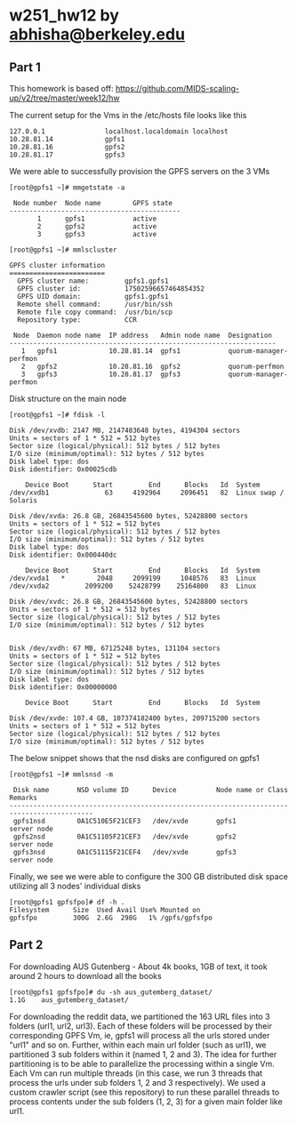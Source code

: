 # w251_hw12 by abhisha@berkeley.edu

## Part 1

This homework is based off: https://github.com/MIDS-scaling-up/v2/tree/master/week12/hw

The current setup for the Vms in the /etc/hosts file looks like this

```
127.0.0.1               localhost.localdomain localhost
10.28.81.14             gpfs1
10.28.81.16             gpfs2
10.28.81.17             gpfs3 
```

We were able to successfully provision the GPFS servers on the 3 VMs

```
[root@gpfs1 ~]# mmgetstate -a

 Node number  Node name        GPFS state
-------------------------------------------
       1      gpfs1            active
       2      gpfs2            active
       3      gpfs3            active

[root@gpfs1 ~]# mmlscluster

GPFS cluster information
========================
  GPFS cluster name:         gpfs1.gpfs1
  GPFS cluster id:           17502596657464854352
  GPFS UID domain:           gpfs1.gpfs1
  Remote shell command:      /usr/bin/ssh
  Remote file copy command:  /usr/bin/scp
  Repository type:           CCR

 Node  Daemon node name  IP address   Admin node name  Designation
-------------------------------------------------------------------
   1   gpfs1             10.28.81.14  gpfs1            quorum-manager-perfmon
   2   gpfs2             10.28.81.16  gpfs2            quorum-perfmon
   3   gpfs3             10.28.81.17  gpfs3            quorum-manager-perfmon
```

Disk structure on the main node

```
[root@gpfs1 ~]# fdisk -l

Disk /dev/xvdb: 2147 MB, 2147483648 bytes, 4194304 sectors
Units = sectors of 1 * 512 = 512 bytes
Sector size (logical/physical): 512 bytes / 512 bytes
I/O size (minimum/optimal): 512 bytes / 512 bytes
Disk label type: dos
Disk identifier: 0x00025cdb

    Device Boot      Start         End      Blocks   Id  System
/dev/xvdb1              63     4192964     2096451   82  Linux swap / Solaris

Disk /dev/xvda: 26.8 GB, 26843545600 bytes, 52428800 sectors
Units = sectors of 1 * 512 = 512 bytes
Sector size (logical/physical): 512 bytes / 512 bytes
I/O size (minimum/optimal): 512 bytes / 512 bytes
Disk label type: dos
Disk identifier: 0x000440dc

    Device Boot      Start         End      Blocks   Id  System
/dev/xvda1   *        2048     2099199     1048576   83  Linux
/dev/xvda2         2099200    52428799    25164800   83  Linux

Disk /dev/xvdc: 26.8 GB, 26843545600 bytes, 52428800 sectors
Units = sectors of 1 * 512 = 512 bytes
Sector size (logical/physical): 512 bytes / 512 bytes
I/O size (minimum/optimal): 512 bytes / 512 bytes


Disk /dev/xvdh: 67 MB, 67125248 bytes, 131104 sectors
Units = sectors of 1 * 512 = 512 bytes
Sector size (logical/physical): 512 bytes / 512 bytes
I/O size (minimum/optimal): 512 bytes / 512 bytes
Disk label type: dos
Disk identifier: 0x00000000

    Device Boot      Start         End      Blocks   Id  System

Disk /dev/xvde: 107.4 GB, 107374182400 bytes, 209715200 sectors
Units = sectors of 1 * 512 = 512 bytes
Sector size (logical/physical): 512 bytes / 512 bytes
I/O size (minimum/optimal): 512 bytes / 512 bytes

```

The below snippet shows that the nsd disks are configured on gpfs1

```
[root@gpfs1 ~]# mmlsnsd -m

 Disk name       NSD volume ID      Device          Node name or Class       Remarks
-------------------------------------------------------------------------------------------
 gpfs1nsd        0A1C510E5F21CEF3   /dev/xvde       gpfs1                    server node
 gpfs2nsd        0A1C51105F21CEF3   /dev/xvde       gpfs2                    server node
 gpfs3nsd        0A1C51115F21CEF4   /dev/xvde       gpfs3                    server node
```

Finally, we see we were able to configure the 300 GB distributed disk space utilizing all 3 nodes' individual disks

```
[root@gpfs1 gpfsfpo]# df -h .
Filesystem      Size  Used Avail Use% Mounted on
gpfsfpo         300G  2.6G  298G   1% /gpfs/gpfsfpo
```

## Part 2

For downloading AUS Gutenberg - About 4k books, 1GB of text, it took around 2 hours to download all the books

```
[root@gpfs1 gpfsfpo]# du -sh aus_gutemberg_dataset/
1.1G    aus_gutemberg_dataset/
```

For downloading the reddit data, we partitioned the 163 URL files into 3 folders (url1, url2, url3). Each of these folders will be processed by their corresponding GPFS Vm, ie, gpfs1 will process all the urls stored under "url1" and so on. Further, within each main url folder (such as url1), we partitioned 3 sub folders within it (named 1, 2 and 3). The idea for further partitioning is to be able to parallelize the processing within a single Vm. Each Vm can run multiple threads (in this case, we run 3 threads that process the urls under sub folders 1, 2 and 3 respectively). We used a custom crawler script (see this repository) to run these parallel threads to process contents under the sub folders (1, 2, 3) for a given main folder like url1.
